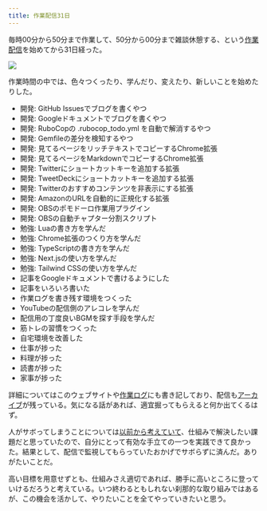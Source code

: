 ```yaml
---
title: 作業配信31日
---
```

毎時00分から50分まで作業して、50分から00分まで雑談休憩する、という[作業配信](https://www.youtube.com/c/r7kamura)を始めてから31日経った。

![](https://lh3.googleusercontent.com/docs/ADP-6oFDwspAns7YmyppUIXq1GabwFXCuhmd8jq_6NRWzDEqWo6M-YyAwARF2jz6NCrM9ToVeI7UBxTK2KW96p6g7SDNFQ1fHMGgBVxqTUL7j2vI0rY2XYZ5vxLoVRTMNWcmgCwL82IsD3a8v-h-YnfRNstcI3klfQUV-VrMlvYEBfJ82Zoab55FOjNzWf2EvR5ZkC_nkEZV4Rnw1jBeQag_RzR3yJby4yF4LzNQFjAM7Ktxj7fZXvUQRs89xkNftKksJGODXpJDR9tkP3QTISd9A6AXWlHWdqP2ohIQXwyzoCID-9QkM3ipahiMrhk6gyy7O2fCeCcvPa8alwW88NB5j17h8hYzzEB1D2ZC_yd8qthzAmur-7qI8SPFUu-7355OhElV_2zKB2g1eyokm-j2GRH5MQ9CcmNUYEIuiMLpuih4e2g2GRYx586uPzo3JvmV_ZWko84PaqR-L9OWY9XuzyZuFihYzGfT1UxkWQ8ptejq7pMKWuW4_G2hdzJpWEZcKNvsluxjT2r4SKJXIf-GnrKgxQpDbZKBC_Z-1wn67uhq_d6IuosBirCIfuwGQ41aEdFuW7mSIYBH2hMtG7RChycm8sKp9znnCyolYlCDceO78ms1ZPAE9dfoRLKTLyc8sq9purchWAXR2G0xEiKIendbwMPhiHCEMqKMR0CqaEOaw-LA5LybIWK4qlVaiOzp5cCp6ga_go9x9TIHhCYFgmHtqXA1jirMzWOlhfwkRK_I10Fy6va2dgD-iAChfA_jIZQdiiDF33T7ET9U6dDrIxDUo2WFYVCyFMDwiYJVmCEN9e6FVra25fYFR1bsYh8j4nRWe716ZMTIaMaE8SHc5Z9azwpzYv-ZsOwaG6lUUD167saoJkd5BD9OVC8fupjdz2NGU7bttxHbtT18fznYTb--HOaKv8kd8EdudXhvA4GxvqSBolPT7AJS4k8L1thJcG2p7Rx6PRTvUK-WQxIl__q8IQWfuzY27zt_7p2etPWkGBytscHmBMVXcMO9jXFHyZ1F6U_PFcg3WhXO2kFw0Zx1SMH_aqvWfBuUhtu4ABVDrN3Cp7y0ne3dIayQPJWyc0BSLUmT4X0Z2Ur_m_Kr7RwTSbq-syIWR36oQcGH2H657lkWkOmHigfRDa0M8mMFHRlpHEMSYkJqO-TXfuq3ioiSO2xEy9_17QjhPTq3Z5-PEs2KYIq-mm0lSR-59G9LozuPSS9hQZKP1WBWNWE5BtCW4bBTAb3iJnQL_qMX3dE6inkW)

作業時間の中では、色々つくったり、学んだり、変えたり、新しいことを始めたりした。

*   開発: GitHub Issuesでブログを書くやつ
*   開発: Googleドキュメントでブログを書くやつ
*   開発: RuboCopの .rubocop\_todo.yml を自動で解消するやつ
*   開発: Gemfileの差分を検知するやつ
*   開発: 見てるページをリッチテキストでコピーするChrome拡張
*   開発: 見てるページをMarkdownでコピーするChrome拡張
*   開発: Twitterにショートカットキーを追加する拡張
*   開発: TweetDeckにショートカットキーを追加する拡張
*   開発: Twitterのおすすめコンテンツを非表示にする拡張
*   開発: AmazonのURLを自動的に正規化する拡張
*   開発: OBSのポモドーロ作業用プラグイン
*   開発: OBSの自動チャプター分割スクリプト
*   勉強: Luaの書き方を学んだ
*   勉強: Chrome拡張のつくり方を学んだ
*   勉強: TypeScriptの書き方を学んだ
*   勉強: Next.jsの使い方を学んだ
*   勉強: Tailwind CSSの使い方を学んだ
*   記事をGoogleドキュメントで書けるようにした
*   記事をいろいろ書いた
*   作業ログを書き残す環境をつくった
*   YouTubeの配信側のアレコレを学んだ
*   配信用の丁度良いBGMを探す手段を学んだ
*   筋トレの習慣をつくった
*   自宅環境を改善した
*   仕事が捗った
*   料理が捗った
*   読書が捗った
*   家事が捗った

詳細についてはこのウェブサイトや[作業ログ](https://r7kamura.github.io/diary/)にも書き記しており、配信も[アーカイブ](https://www.youtube.com/c/r7kamura)が残っている。気になる話があれば、適宜掘ってもらえると何か出てくるはず。

人がサボってしまうことについては[以前から考えていて](https://twitter.com/r7kamura/status/1529728163068395521)、仕組みで解決したい課題だと思っていたので、自分にとって有効な手立ての一つを実践できて良かった。結果として、配信で監視してもらっていたおかげでサボらずに済んだ。ありがたいことだ。

高い目標を用意せずとも、仕組みさえ適切であれば、勝手に高いところに登っていけるだろうと考えている。いつ終わるともしれない刹那的な取り組みではあるが、この機会を活かして、やりたいことを全てやっていきたいと思う。
